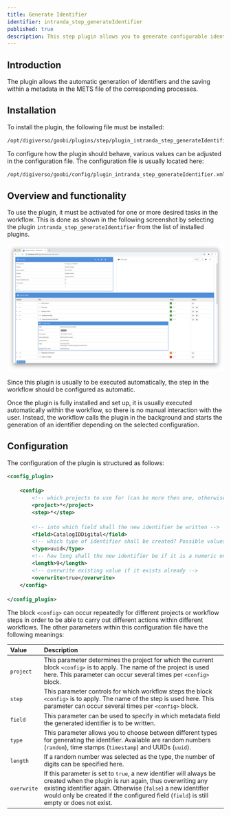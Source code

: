 ```yaml
---
title: Generate Identifier
identifier: intranda_step_generateIdentifier
published: true
description: This step plugin allows you to generate configurable identifiers and save them within a metadata in the METS file.
---
```

## Introduction
The plugin allows the automatic generation of identifiers and the saving within a metadata in the METS file of the corresponding processes.


## Installation
To install the plugin, the following file must be installed:

```bash
/opt/digiverso/goobi/plugins/step/plugin_intranda_step_generateIdentifier-base.jar
```

To configure how the plugin should behave, various values can be adjusted in the configuration file. The configuration file is usually located here:

```bash
/opt/digiverso/goobi/config/plugin_intranda_step_generateIdentifier.xml
```


## Overview and functionality
To use the plugin, it must be activated for one or more desired tasks in the workflow. This is done as shown in the following screenshot by selecting the plugin `intranda_step_generateIdentifier` from the list of installed plugins.

![Assigning the plugin to a specific task](screen1_en.png)

Since this plugin is usually to be executed automatically, the step in the workflow should be configured as automatic.

Once the plugin is fully installed and set up, it is usually executed automatically within the workflow, so there is no manual interaction with the user. Instead, the workflow calls the plugin in the background and starts the generation of an identifier depending on the selected configuration.


## Configuration
The configuration of the plugin is structured as follows:

```xml
<config_plugin>

    <config>
        <!-- which projects to use for (can be more then one, otherwise use *) -->
        <project>*</project>
        <step>*</step>

        <!-- into which field shall the new identifier be written -->
        <field>CatalogIDDigital</field>
        <!-- which type of identifier shall be created? Possible values are random, timestamp, uuid -->
        <type>uuid</type>
        <!-- how long shall the new identifier be if it is a numeric one (just in case the type is set to 'random' -->
        <length>9</length>
        <!-- overwrite existing value if it exists already -->
        <overwrite>true</overwrite>
    </config>

</config_plugin>
```

The block `<config>` can occur repeatedly for different projects or workflow steps in order to be able to carry out different actions within different workflows. The other parameters within this configuration file have the following meanings:

| Value | Description |
| :--- | :--- |
| `project` | This parameter determines the project for which the current block `<config>` is to apply. The name of the project is used here. This parameter can occur several times per `<config>` block. |
| `step` | This parameter controls for which workflow steps the block `<config>` is to apply. The name of the step is used here. This parameter can occur several times per `<config>` block. |
| `field` | This parameter can be used to specify in which metadata field the generated identifier is to be written. |
| `type` | This parameter allows you to choose between different types for generating the identifier. Available are random numbers (`random`), time stamps (`timestamp`) and UUIDs (`uuid`). |
| `length` | If a random number was selected as the type, the number of digits can be specified here. |
| `overwrite` | If this parameter is set to `true`, a new identifier will always be created when the plugin is run again, thus overwriting any existing identifier again. Otherwise (`false`) a new identifier would only be created if the configured field (`field`) is still empty or does not exist. |
